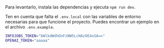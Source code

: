 Para levantarlo, instala las dependencias y ejecuta `npm run dev`.

Ten en cuenta que falta el `.env.local` con las variables de entorno necesarias para que funcione el proyecto. Puedes encontrar un ejemplo en el archivo `.env.example`.

```bash
INFOJOBS_TOKEN="bWlkdWdhOnFzNW5LcHAzOE4oSA=="
OPENAI_TOKEN="aaaaa"
```